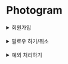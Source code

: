 # Photogram

<details>
<summary>회원가입</summary>

### 시큐리티 세팅

```xml
<dependency>
    <groupId>org.springframework.boot</groupId>
    <artifactId>spring-boot-starter-security</artifactId>
</dependency>
```

- 클라이언트가 서버에 요청하면 /login 으로 redirect 된다.

![img.png](img.png)

### 시큐리티 커스텀 하기

```java
@EnableWebSecurity
@Configuration // IOC
public class SecurityConfig extends WebSecurityConfigurerAdapter {
}

```

- WebSecurityConfigureAdapter 를 상속받으면 시큐리티 설정파일로 인식이 된다.
- @Configuration 으로 해당 클래스를 IoC 컨테이너에 등록
- @EnableWebSecurity 로 시큐리티 설정파일로 인식된 파일을 활성화 시킴

```java
@EnableWebSecurity
@Configuration // IOC
public class SecurityConfig extends WebSecurityConfigurerAdapter {
    @Override
    protected void configure(HttpSecurity http) throws Exception {
        http.authorizeRequests()
                .antMatchers("/","/user/**","/image/**","/subscribe/**","/comment/**,/api/**") // 다음과 같은 URL은..
                .authenticated() // 인증이 필요합니다.
                .anyRequest() // 그 외의 URL은..
                .permitAll() // 허용 해주겠습니다.
                .and()
                .formLogin() // 인증이 필요한 URL은
                .loginPage("/auth/signin") // 로그인 창으로 리다이렉션 해주고 URL은 다음과 같다.
                .loginProcessingUrl("/auth/signin")// post
                .defaultSuccessUrl("/"); // 로그인에 성공하면 다음 URL로 이동
    }
}
```

- HttpSecurity http 의 authorizeRequests() 메서드
- .andMatchers() : 요청이 들어오는 경로 지정
- .authenticated() : 해당 경로로 들어온 요청은 인증이 필요하다고 지정
- .anyRequest() : 인증이 필요하지 않는 모든 요청
- .permitAll() : 모두 허용함
- .and() : 그리고
- .formLogin() : 로그인이 필요한 요청
- .loginPage() : 해당 URL에서 로그인 요청 처리
- .defaultSuccessUrl() :  로그인 응답 후 이동할 페이지 

### CSRF 토큰 해제

- 클라이언트가 웹 서버로 회원가입 데이터를 전송한다.
- 웹 서버를 보호하고 있는 시큐리티가 입구에서 시큐리티 CSRF 토큰 검사를 실시한다.
- CSRF 토큰 검사는 클라이언트가 
웹 서버가 응답해준 회원가입창을 통해서 정상적인 경로로 회원가입을 진행했는지 확인하는 것이다.
- 클라이언트가 응답 받았을 때 CSRF가 붙어서 전해지는 것이다.

```java
@Override
    protected void configure(HttpSecurity http) throws Exception {
        http.csrf().disable(); // CSRF 토큰 검사 비활성화
    }
```

- 시큐리티가 제공하는 CSRF 토큰 검사 기능을 비활성화 하자



</details>

<br/>

<details>
<summary>팔로우 하기/취소</summary>

### 팔로우 모델

```java
public class Subscribe {
    @Id
    @GeneratedValue(strategy = GenerationType.IDENTITY)
    private int id;

    @JoinColumn(name = "fromUserId")
    @ManyToOne
    private User fromUser;

    @JoinColumn(name = "toUserId")
    @ManyToOne
    private User toUser;

    private LocalDateTime createDate;

    @PrePersist // 디비에 INSERT 되기 직전에 실행
    public void createDate() {
        this.createDate = LocalDateTime.now();
    }
}
```
같은 사람을 계속해서 팔로우 하면 안되기 때문에 Unique 제약 조건을 설정하였다.
```java
@Table(
        uniqueConstraints = {
                @UniqueConstraint(
                        name = "subscribe_uk",
                        columnNames = {"fromUserId" ,"toUserId"}
                )
        }
)
public class Subscribe {
}
```

실제 데이터베이스 컬럼명을 적어야 함

### 팔로우 API 

#### Controller


```java
@RestController
@RequiredArgsConstructor
public class SubscribeApiController {

    private final SubscribeService subscribeService;
    
    @PostMapping("/api/subscribe/{toUserId}")
    public ResponseEntity<?> subscribe(@AuthenticationPrincipal PrincipalDetails principalDetails , @PathVariable int toUserId){
        subscribeService.subscribe(principalDetails.getUser().getId() , toUserId);
        return new ResponseEntity<>(new RespDto<>(1, "팔로우 성공",null), HttpStatus.OK);
    }

    @DeleteMapping("/api/subscribe/{toUserId}")
    public ResponseEntity<?> unSubscribe(@AuthenticationPrincipal PrincipalDetails principalDetails , @PathVariable int toUserId) {
        subscribeService.unSubscribe(principalDetails.getUser().getId() , toUserId);
        return new ResponseEntity<>(new RespDto<>(1, "팔로우 취소 성공",null), HttpStatus.OK);
    }
}
```


#### Repository

네이티브 쿼리 사용

- 팔로우 하기
- 팔로우 취소
- 팔로우 했는지 여부
- 팔로워 숫자
- 팔로잉 숫자

```java
public interface SubscribeRepository extends JpaRepository<Subscribe,Integer> {

    @Modifying
    @Query(value = "insert into subscribe(fromUserid ,toUserId , createDate) values(:fromUserId, :toUserId , now())", nativeQuery = true)
    void mSubscribe(int fromUserId, int toUserId);

    @Modifying
    @Query(value = "delete from  subscribe where fromUserId =:fromUserId and toUserId =:toUserId", nativeQuery = true)
    void mUnSubscribe(int fromUserId , int toUserId);

    @Query(value = "SELECT count(*) FROM subscribe WHERE fromUserId =:principalId and toUserId= :pageUserId" , nativeQuery = true)
    int mSubscribeState(int principalId, int pageUserId);

    @Query(value = "SELECT count(*) FROM subscribe WHERE fromUserId =:pageUserId" , nativeQuery = true)
    int mSubscribeCount(int pageUserId);

    @Query(value = "SELECT count(*) FROM subscribe WHERE toUserId =:pageUserId" , nativeQuery = true)
    int mSubscribedCount(int pageUserId);

}
```

</details>

<br/>

<details>
<summary>예외 처리하기</summary>

### ExceptionHandler

```java
@RestController
@ControllerAdvice
public class ControllerExceptionHandler {

    @ExceptionHandler(CustomValidationException.class)
    public String  validationException(CustomValidationException e) {
        if (e.getErrorMap() == null){
            return Script.back(e.getMessage());
        }
        return Script.back(e.getErrorMap().toString());
    }
    @ExceptionHandler(CustomValidationApiException.class)
    public ResponseEntity<?> validationApiException(CustomValidationApiException e) {
        return new ResponseEntity<>(new RespDto<>(-1,e.getMessage(),e.getErrorMap()),HttpStatus.BAD_REQUEST);
    }
    @ExceptionHandler(CustomApiException.class)
    public ResponseEntity<?> apiException(CustomApiException e) {
        return new ResponseEntity<>(new RespDto<>(-1,e.getMessage(),null),HttpStatus.BAD_REQUEST);
    }

    @ExceptionHandler(CustomException.class)
    public String CustomException(CustomException e) {
        return Script.back(e.getMessage());
    }
}
```

### 팔로우

팔로우하기 예외처리

```java
    @Transactional
    public void subscribe(int fromUserId , int toUserId){
        try {
            subscribeRepository.mSubscribe(fromUserId,toUserId);
        }catch (Exception e){
            throw new CustomApiException("이미 구독을 하였습니다.");
        }

    }
```

</details>